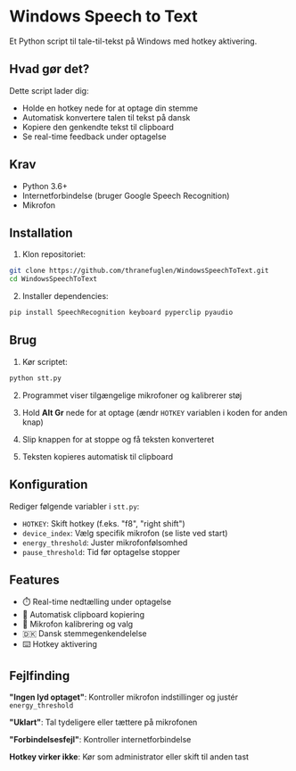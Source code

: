 # Windows Speech to Text

Et Python script til tale-til-tekst på Windows med hotkey aktivering.

## Hvad gør det?

Dette script lader dig:
- Holde en hotkey nede for at optage din stemme
- Automatisk konvertere talen til tekst på dansk
- Kopiere den genkendte tekst til clipboard
- Se real-time feedback under optagelse

## Krav

- Python 3.6+
- Internetforbindelse (bruger Google Speech Recognition)
- Mikrofon

## Installation

1. Klon repositoriet:
```bash
git clone https://github.com/thranefuglen/WindowsSpeechToText.git
cd WindowsSpeechToText
```

2. Installer dependencies:
```bash
pip install SpeechRecognition keyboard pyperclip pyaudio
```

## Brug

1. Kør scriptet:
```bash
python stt.py
```

2. Programmet viser tilgængelige mikrofoner og kalibrerer støj

3. Hold **Alt Gr** nede for at optage (ændr `HOTKEY` variablen i koden for anden knap)

4. Slip knappen for at stoppe og få teksten konverteret

5. Teksten kopieres automatisk til clipboard

## Konfiguration

Rediger følgende variabler i `stt.py`:

- `HOTKEY`: Skift hotkey (f.eks. "f8", "right shift")
- `device_index`: Vælg specifik mikrofon (se liste ved start)
- `energy_threshold`: Juster mikrofonfølsomhed
- `pause_threshold`: Tid før optagelse stopper

## Features

- ⏱️ Real-time nedtælling under optagelse
- 🎤 Automatisk clipboard kopiering
- 🔧 Mikrofon kalibrering og valg
- 🇩🇰 Dansk stemmegenkendelelse
- ⌨️ Hotkey aktivering

## Fejlfinding

**"Ingen lyd optaget"**: Kontroller mikrofon indstillinger og justér `energy_threshold`

**"Uklart"**: Tal tydeligere eller tættere på mikrofonen

**"Forbindelsesfejl"**: Kontroller internetforbindelse

**Hotkey virker ikke**: Kør som administrator eller skift til anden tast